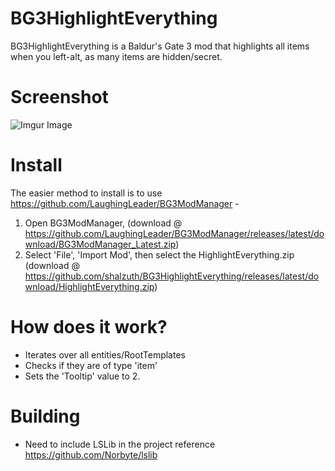 # BG3HighlightEverything
 BG3HighlightEverything is a Baldur's Gate 3 mod that highlights all items when you left-alt, as many items are hidden/secret.

# Screenshot

 ![Imgur Image](https://i.imgur.com/WW4pGPz.jpg)
 
# Install
 The easier method to install is to use https://github.com/LaughingLeader/BG3ModManager - 
 
 1. Open BG3ModManager, (download @ https://github.com/LaughingLeader/BG3ModManager/releases/latest/download/BG3ModManager_Latest.zip)  
 2. Select 'File', 'Import Mod', then select the HighlightEverything.zip (download @ https://github.com/shalzuth/BG3HighlightEverything/releases/latest/download/HighlightEverything.zip)
  
# How does it work?
 - Iterates over all entities/RootTemplates 
 - Checks if they are of type 'item' 
 - Sets the 'Tooltip' value to 2.
  
# Building
 - Need to include LSLib in the project reference https://github.com/Norbyte/lslib